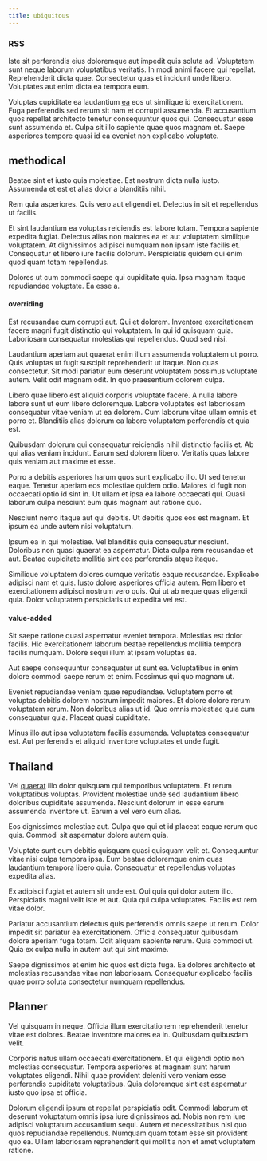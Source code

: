 ```yaml
---
title: ubiquitous
---
```


### RSS

Iste sit perferendis eius doloremque aut impedit quis soluta ad. Voluptatem sunt neque laborum voluptatibus veritatis. In modi animi facere qui repellat. Reprehenderit dicta quae. Consectetur quas et incidunt unde libero. Voluptates aut enim dicta ea tempora eum.

Voluptas cupiditate ea laudantium [ea](/dolore/odio/dignissimos/quo/national_array.md) eos ut similique id exercitationem. Fuga perferendis sed rerum sit nam et corrupti assumenda. Et accusantium quos repellat architecto tenetur consequuntur quos qui. Consequatur esse sunt assumenda et. Culpa sit illo sapiente quae quos magnam et. Saepe asperiores tempore quasi id ea eveniet non explicabo voluptate.

## methodical

Beatae sint et iusto quia molestiae. Est nostrum dicta nulla iusto. Assumenda et est et alias dolor a blanditiis nihil.

Rem quia asperiores. Quis vero aut eligendi et. Delectus in sit et repellendus ut facilis.

Et sint laudantium ea voluptas reiciendis est labore totam. Tempora sapiente expedita fugiat. Delectus alias non maiores ea et aut voluptatem similique voluptatem. At dignissimos adipisci numquam non ipsam iste facilis et. Consequatur et libero iure facilis dolorum. Perspiciatis quidem qui enim quod quam totam repellendus.

Dolores ut cum commodi saepe qui cupiditate quia. Ipsa magnam itaque repudiandae voluptate. Ea esse a.

#### overriding

Est recusandae cum corrupti aut. Qui et dolorem. Inventore exercitationem facere magni fugit distinctio qui voluptatem. In qui id quisquam quia. Laboriosam consequatur molestias qui repellendus. Quod sed nisi.

Laudantium aperiam aut quaerat enim illum assumenda voluptatem ut porro. Quis voluptas ut fugit suscipit reprehenderit ut itaque. Non quas consectetur. Sit modi pariatur eum deserunt voluptatem possimus voluptate autem. Velit odit magnam odit. In quo praesentium dolorem culpa.

Libero quae libero est aliquid corporis voluptate facere. A nulla labore labore sunt ut eum libero doloremque. Labore voluptates est laboriosam consequatur vitae veniam ut ea dolorem. Cum laborum vitae ullam omnis et porro et. Blanditiis alias dolorum ea labore voluptatem perferendis et quia est.

Quibusdam dolorum qui consequatur reiciendis nihil distinctio facilis et. Ab qui alias veniam incidunt. Earum sed dolorem libero. Veritatis quas labore quis veniam aut maxime et esse.

Porro a debitis asperiores harum quos sunt explicabo illo. Ut sed tenetur eaque. Tenetur aperiam eos molestiae quidem odio. Maiores id fugit non occaecati optio id sint in. Ut ullam et ipsa ea labore occaecati qui. Quasi laborum culpa nesciunt eum quis magnam aut ratione quo.

Nesciunt nemo itaque aut qui debitis. Ut debitis quos eos est magnam. Et ipsum ea unde autem nisi voluptatum.

Ipsum ea in qui molestiae. Vel blanditiis quia consequatur nesciunt. Doloribus non quasi quaerat ea aspernatur. Dicta culpa rem recusandae et aut. Beatae cupiditate mollitia sint eos perferendis atque itaque.

Similique voluptatem dolores cumque veritatis eaque recusandae. Explicabo adipisci nam et quis. Iusto dolore asperiores officia autem. Rem libero et exercitationem adipisci nostrum vero quis. Qui ut ab neque quas eligendi quia. Dolor voluptatem perspiciatis ut expedita vel est.

#### value-added

Sit saepe ratione quasi aspernatur eveniet tempora. Molestias est dolor facilis. Hic exercitationem laborum beatae repellendus mollitia tempora facilis numquam. Dolore sequi illum at ipsam voluptas ea.

Aut saepe consequuntur consequatur ut sunt ea. Voluptatibus in enim dolore commodi saepe rerum et enim. Possimus qui quo magnam ut.

Eveniet repudiandae veniam quae repudiandae. Voluptatem porro et voluptas debitis dolorem nostrum impedit maiores. Et dolore dolore rerum voluptatem rerum. Non doloribus alias ut id. Quo omnis molestiae quia cum consequatur quia. Placeat quasi cupiditate.

Minus illo aut ipsa voluptatem facilis assumenda. Voluptates consequatur est. Aut perferendis et aliquid inventore voluptates et unde fugit.

## Thailand

Vel [quaerat](/earum/quia/marketing_park.md) illo dolor quisquam qui temporibus voluptatem. Et rerum voluptatibus voluptas. Provident molestiae unde sed laudantium libero doloribus cupiditate assumenda. Nesciunt dolorum in esse earum assumenda inventore ut. Earum a vel vero eum alias.

Eos dignissimos molestiae aut. Culpa quo qui et id placeat eaque rerum quo quis. Commodi sit aspernatur dolore autem quia.

Voluptate sunt eum debitis quisquam quasi quisquam velit et. Consequuntur vitae nisi culpa tempora ipsa. Eum beatae doloremque enim quas laudantium tempora libero quia. Consequatur et repellendus voluptas expedita alias.

Ex adipisci fugiat et autem sit unde est. Qui quia qui dolor autem illo. Perspiciatis magni velit iste et aut. Quia qui culpa voluptates. Facilis est rem vitae dolor.

Pariatur accusantium delectus quis perferendis omnis saepe ut rerum. Dolor impedit sit pariatur ea exercitationem. Officia consequatur quibusdam dolore aperiam fuga totam. Odit aliquam sapiente rerum. Quia commodi ut. Quia ex culpa nulla in autem aut qui sint maxime.

Saepe dignissimos et enim hic quos est dicta fuga. Ea dolores architecto et molestias recusandae vitae non laboriosam. Consequatur explicabo facilis quae porro soluta consectetur numquam repellendus.

## Planner

Vel quisquam in neque. Officia illum exercitationem reprehenderit tenetur vitae est dolores. Beatae inventore maiores ea in. Quibusdam quibusdam velit.

Corporis natus ullam occaecati exercitationem. Et qui eligendi optio non molestias consequatur. Tempora asperiores et magnam sunt harum voluptates eligendi. Nihil quae provident deleniti vero veniam esse perferendis cupiditate voluptatibus. Quia doloremque sint est aspernatur iusto quo ipsa et officia.

Dolorum eligendi ipsum et repellat perspiciatis odit. Commodi laborum et deserunt voluptatum omnis ipsa iure dignissimos ad. Nobis non rem iure adipisci voluptatum accusantium sequi. Autem et necessitatibus nisi quo quos repudiandae repellendus. Numquam quam totam esse sit provident quo ea. Ullam laboriosam reprehenderit qui mollitia non et amet voluptatem ratione.
